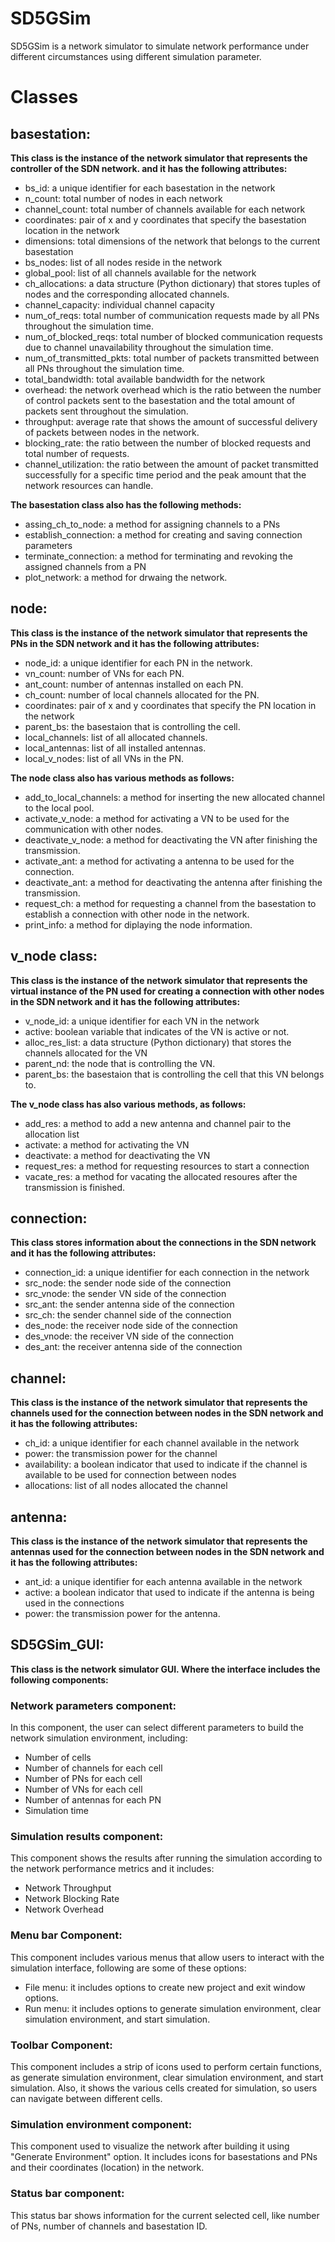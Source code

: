 # SD5GSim
SD5GSim is a network simulator to simulate network performance under different circumstances using different simulation parameter.


# Classes
## basestation: 
**This class is the instance of the network simulator that represents
the controller of the SDN network. and it has the following attributes:**
* bs_id: a unique identifier for each basestation in the network
* n_count: total number of nodes in each network
* channel_count: total number of channels available for each network
* coordinates: pair of x and y coordinates that specify the basestation location
in the network
* dimensions: total dimensions of the network that belongs to the current basestation
* bs_nodes: list of all nodes reside in the network
* global_pool: list of all channels available for the network
* ch_allocations: a data structure (Python dictionary) that stores tuples of
nodes and the corresponding allocated channels.
* channel_capacity: individual channel capacity
* num_of_reqs: total number of communication requests made by all PNs
throughout the simulation time.
* num_of_blocked_reqs: total number of blocked communication requests due
to channel unavailability throughout the simulation time.
* num_of_transmitted_pkts: total number of packets transmitted between all
PNs throughout the simulation time.
* total_bandwidth: total available bandwidth for the network
* overhead: the network overhead which is the ratio between the number of
control packets sent to the basestation and the total amount of packets sent
throughout the simulation.
* throughput: average rate that shows the amount of successful delivery of packets
between nodes in the network.
* blocking_rate: the ratio between the number of blocked requests and total
number of requests.
* channel_utilization: the ratio between the amount of packet transmitted successfully
for a specific time period and the peak amount that the network
resources can handle.

**The basestation class also has the following methods:**
* assing_ch_to_node: a method for assigning channels to a PNs
* establish_connection: a method for creating and saving connection parameters
* terminate_connection: a method for terminating and revoking the assigned
channels from a PN
* plot_network: a method for drwaing the network.
## node:
**This class is the instance of the network simulator that represents the PNs in the SDN network and it has the following attributes:**
* node_id: a unique identifier for each PN in the network.
* vn_count: number of VNs for each PN.
* ant_count: number of antennas installed on each PN.
* ch_count: number of local channels allocated for the PN.
* coordinates: pair of x and y coordinates that specify the PN location in the
network
* parent_bs: the basestaion that is controlling the cell.
* local_channels: list of all allocated channels.
* local_antennas: list of all installed antennas.
* local_v_nodes: list of all VNs in the PN.

**The node class also has various methods as follows:**
* add_to_local_channels: a method for inserting the new allocated channel to
the local pool.
* activate_v_node: a method for activating a VN to be used for the communication
with other nodes.
* deactivate_v_node: a method for deactivating the VN after finishing the
transmission.
* activate_ant: a method for activating a antenna to be used for the
connection.
* deactivate_ant: a method for deactivating the antenna after finishing
the transmission.
* request_ch: a method for requesting a channel from the basestation to establish
a connection with other node in the network.
* print_info: a method for diplaying the node information.
## v_node class: 
**This class is the instance of the network simulator that represents the virtual instance of the PN used for creating a connection with other nodes in the SDN network and it has the following attributes:**
* v_node_id: a unique identifier for each VN in the network
* active: boolean variable that indicates of the VN is active or not.
* alloc_res_list: a data structure (Python dictionary) that stores the channels
allocated for the VN
* parent_nd: the node that is controlling the VN.
* parent_bs: the basestaion that is controlling the cell that this VN belongs to.

**The v_node class has also various methods, as follows:**
* add_res: a method to add a new antenna and channel pair to the
allocation list
* activate: a method for activating the VN
* deactivate: a method for deactivating the VN
* request_res: a method for requesting resources to start a connection
* vacate_res: a method for vacating the allocated resoures after the transmission
is finished.
## connection:
**This class stores information about the connections in the SDN network and it has the following attributes:**
* connection_id: a unique identifier for each connection in the network
* src_node: the sender node side of the connection
* src_vnode: the sender VN side of the connection
* src_ant: the sender antenna side of the connection
* src_ch: the sender channel side of the connection
* des_node: the receiver node side of the connection
* des_vnode: the receiver VN side of the connection
* des_ant: the receiver antenna side of the connection
## channel:
**This class is the instance of the network simulator that represents the channels used for the connection between nodes in the SDN network and it has the following attributes:**
* ch_id: a unique identifier for each channel available in the network
* power: the transmission power for the channel
* availability: a boolean indicator that used to indicate if the channel is available
to be used for connection between nodes
* allocations: list of all nodes allocated the channel
## antenna:
**This class is the instance of the network simulator that represents the antennas used for the connection between nodes in the SDN network and it has the following attributes:**
* ant_id: a unique identifier for each antenna available in the network
* active: a boolean indicator that used to indicate if the antenna is being
used in the connections
* power: the transmission power for the antenna.
## SD5GSim_GUI:
**This class is the network simulator GUI. Where the interface includes the following components:**
### Network parameters component:
In this component, the user can select different parameters to build the network simulation environment, including:
* Number of cells
* Number of channels for each cell
* Number of PNs for each cell
* Number of VNs for each cell
* Number of antennas for each PN
* Simulation time

### Simulation results component: 
This component shows the results after running the simulation according to the network performance metrics and it includes:
* Network Throughput
* Network Blocking Rate
* Network Overhead
### Menu bar Component: 
This component includes various menus that allow users to interact with the simulation interface, following are some of these options:
* File menu: it includes options to create new project and exit window options.
* Run menu: it includes options to generate simulation environment, clear simulation
environment, and start simulation.
### Toolbar Component: 
This component includes a strip of icons used to perform certain functions, as generate simulation environment, clear simulation environment, and start simulation. Also, it shows the various cells created for simulation, so users can navigate between different cells.
### Simulation environment component: 
This component used to visualize the network after building it using "Generate Environment" option. It includes icons for basestations and PNs and their coordinates (location) in the network.
### Status bar component: 
This status bar shows information for the current selected cell, like number of PNs, number of channels and basestation ID.

